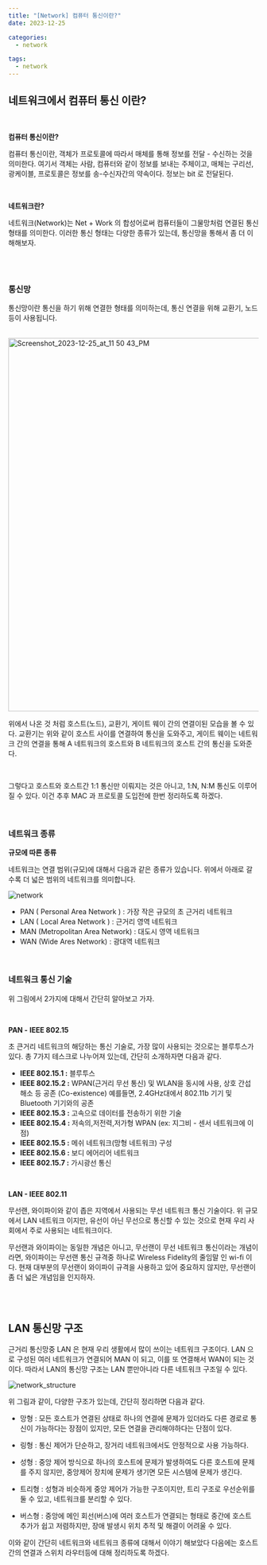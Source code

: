 ```yaml
---
title: "[Network] 컴퓨터 통신이란?"
date: 2023-12-25

categories:
  - network

tags:
  - network
---
```


## 네트워크에서 컴퓨터 통신 이란?

<br>

**컴퓨터 통신이란?**

컴퓨터 통신이란, 객체가 프로토콜에 따라서 매체를 통해 정보를 전달 - 수신하는 것을 의미한다. 여기서 객체는 사람, 컴퓨터와 같이 정보를 보내는 주체이고, 매체는 구리선, 광케이블, 프로토콜은 정보를 송-수신자간의 약속이다. 정보는 bit 로 전달된다.

<br>


**네트워크란?**

네트워크(Network)는 Net + Work 의 합성어로써 컴퓨터들이 그물망처럼 연결된 통신 형태를 의미한다. 이러한 통신 형태는 다양한 종류가 있는데, 통신망을 통해서 좀 더 이해해보자.


<br>
<br>

### 통신망

통신망이란 통신을 하기 위해 연결한 형태를 의미하는데, 통신 연결을 위해 교환기, 노드 등이 사용됩니다. 

<br>

<img width="751" alt="Screenshot_2023-12-25_at_11 50 43_PM" src="https://github.com/rha6780/rha6780.github.io/assets/47859845/16d8e944-68cc-4fd8-a0a7-6496d59ba1c2">

<br>

위에서 나온 것 처럼 호스트(노드), 교환기, 게이트 웨이 간의 연결이된 모습을 볼 수 있다. 교환기는 위와 같이 호스트 사이를 연결하여 통신을 도와주고, 게이트 웨이는 네트워크 간의 연결을 통해 A 네트워크의 호스트와 B 네트워크의 호스트 간의 통신을 도와준다.

<br>

그렇다고 호스트와 호스트간 1:1 통신만 이뤄지는 것은 아니고, 1:N, N:M 통신도 이루어질 수 있다. 이건 추후 MAC 과 프로토콜 도입전에 한번 정리하도록 하겠다.

<br>

### **네트워크 종류**


**규모에 따른 종류**

네트워크는 연결 범위(규모)에 대해서 다음과 같은 종류가 있습니다. 위에서 아래로 갈수록 더 넓은 범위의 네트워크를 의미합니다.

![network](https://github.com/rha6780/rha6780.github.io/assets/47859845/b8b20af6-20aa-42aa-9201-d033c6ee2a17)

- PAN ( Personal Area Network ) : 가장 작은 규모의 초 근거리 네트워크
- LAN ( Local Area Network ) : 근거리 영역 네트워크
- MAN (Metropolitan Area Network) : 대도시 영역 네트워크
- WAN (Wide Ares Network) : 광대역 네트워크

<br>

### 네트워크 통신 기술

위 그림에서 2가지에 대해서 간단히 알아보고 가자.

<br>

**PAN -** **IEEE 802.15**

초 큰거리 네트워크의 해당하는 통신 기술로, 가장 많이 사용되는 것으로는 블루투스가 있다. 총 7가지 테스크로 나누어져 있는데, 간단히 소개하자면 다음과 같다.

- **IEEE 802.15.1 :** 블루투스
- **IEEE 802.15.2 :** WPAN(근거리 무선 통신) 및 WLAN을 동시에 사용, 상호 간섭 해소 등 공존 (Co-existence) 예를들면, 2.4GHz대에서 802.11b 기기 및 Bluetooth 기기와의 공존
- **IEEE 802.15.3 :** 고속으로 데이터를 전송하기 위한 기술
- **IEEE 802.15.4 :** 저속의,저전력,저가형 WPAN (ex: 지그비 - 센서 네트워크에 이점)
- **IEEE 802.15.5 :** 메쉬 네트워크(망형 네트워크) 구성
- **IEEE 802.15.6 :** 보디 에어리어 네트워크
- **IEEE 802.15.7 :** 가시광선 통신


<br>

**LAN - IEEE 802.11**

무선랜, 와이파이와 같이 좁은 지역에서 사용되는 무선 네트워크 통신 기술이다. 위 규모에서 LAN 네트워크 이지만, 유선이 아닌 무선으로 통신할 수 있는 것으로 현재 우리 사회에서 주로 사용되는 네트워크이다.

무선랜과 와이파이는 동일한 개념은 아니고, 무선랜이 무선 네트워크 통신이라는 개념이라면, 와이파이는 무선랜 통신 규격중 하나로 Wireless Fidelity의 줄임말 인 wi-fi 이다. 현재 대부분의 무선랜이 와이파이 규격을 사용하고 있어 중요하지 않지만, 무선랜이 좀 더 넓은 개념임을 인지하자.


<br>
<br>

## LAN 통신망 구조

근거리 통신망중 LAN 은 현재 우리 생활에서 많이 쓰이는 네트워크 구조이다. LAN 으로 구성된 여러 네트워크가 연결되어 MAN 이 되고, 이를 또 연결해서 WAN이 되는 것이다. 따라서 LAN의 통신망 구조는 LAN 뿐만아니라 다른 네트워크 구조일 수 있다.

![network_structure](https://github.com/rha6780/rha6780.github.io/assets/47859845/dbf7db76-8f27-43f1-9b22-b074752ff6b0)

위 그림과 같이, 다양한 구조가 있는데, 간단히 정리하면 다음과 같다.

- 망형 : 모든 호스트가 연결된 상태로 하나의 연결에 문제가 있더라도 다른 경로로 통신이 가능하다는 장점이 있지만, 모든 연결을 관리해야하다는 단점이 있다.

- 링형 : 통신 제어가 단순하고, 장거리 네트워크에서도 안정적으로 사용 가능하다.

- 성형 : 중앙 제어 방식으로 하나의 호스트에 문제가 발생하여도 다른 호스트에 문제를 주지 않지만, 중앙제어 장치에 문제가 생기면 모든 시스템에 문제가 생긴다.

- 트리형 : 성형과 비슷하게 중앙 제어가 가능한 구조이지만, 트리 구조로 우선순위를 둘 수 있고, 네트워크를 분리할 수 있다.

- 버스형 : 중앙에 메인 회선(버스)에 여러 호스트가 연결되는 형태로 중간에 호스트 추가가 쉽고 저렴하지만, 장애 발생시 위치 추적 및 해결이 어려울 수 있다.


이와 같이 간단히 네트워크와 네트워크 종류에 대해서 이야기 해보았다 다음에는 호스트간의 연결과 스위치 라우터등에 대해 정리하도록 하겠다.


<br>
<br>
